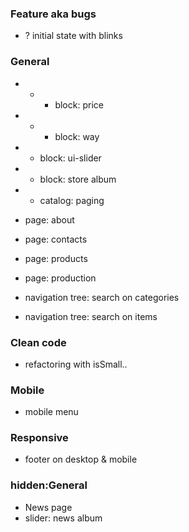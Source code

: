 ### Feature aka bugs
+ ? initial state with blinks

### General
* + + block: price
* + + block: way
* + block: ui-slider
* + block: store album

* + catalog: paging

* page: about
* page: contacts
* page: products
* page: production

* navigation tree: search on categories
* navigation tree: search on items


### Clean code
* refactoring with isSmall..


### Mobile
* mobile menu


### Responsive
* footer on desktop & mobile













### hidden:General
* News page
* slider: news album


